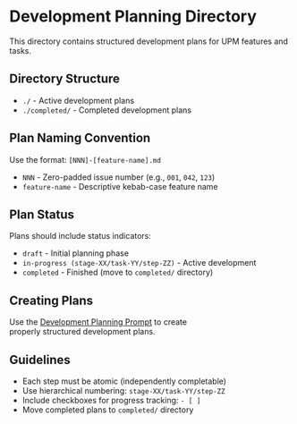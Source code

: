 # Development Planning Directory

This directory contains structured development plans for UPM features and tasks.

## Directory Structure

- `./` - Active development plans
- `./completed/` - Completed development plans

## Plan Naming Convention

Use the format: `[NNN]-[feature-name].md`

- `NNN` - Zero-padded issue number (e.g., `001`, `042`, `123`)
- `feature-name` - Descriptive kebab-case feature name

## Plan Status

Plans should include status indicators:

- `draft` - Initial planning phase
- `in-progress (stage-XX/task-YY/step-ZZ)` - Active development
- `completed` - Finished (move to `completed/` directory)

## Creating Plans

Use the [Development Planning Prompt](../copilot/prompts/development-planning.md) to create  
properly structured development plans.

## Guidelines

- Each step must be atomic (independently completable)
- Use hierarchical numbering: `stage-XX/task-YY/step-ZZ`
- Include checkboxes for progress tracking: `- [ ]`
- Move completed plans to `completed/` directory
